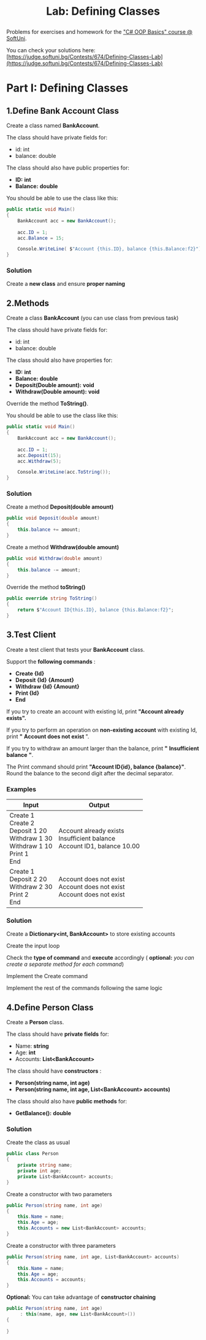 # <p align="center"> Lab:  Defining Classes </p>
Problems for exercises and homework for the [&quot;C# OOP Basics&quot; course @ SoftUni](https://softuni.bg/trainings/1636/c-sharp-oop-basics-june-2017).

You can check your solutions here: [https://judge.softuni.bg/Contests/674/Defining-Classes-Lab](https://judge.softuni.bg/Contests/674/Defining-Classes-Lab)

# Part I: Defining Classes

## 1.Define Bank Account Class

Create a class named **BankAccount**.

The class should have private fields for:

- id: int
- balance: double

The class should also have public properties for:

- **ID:** **int**
- **Balance:** **double**

You should be able to use the class like this:

```csharp
public static void Main()
{
    BankAccount acc = new BankAccount();
    
    acc.ID = 1;
    acc.Balance = 15;

    Console.WriteLine( $"Account {this.ID}, balance {this.Balance:f2}")
}
```

### Solution

Create a **new class** and ensure **proper naming**

## 2.Methods

Create a class **BankAccount** (you can use class from previous task)

The class should have private fields for:

- id: int
- balance: double

The class should also have properties for:

- **ID:** **int**
- **Balance:** **double**
- **Deposit(Double amount):** **void**
- **Withdraw(Double amount):** **void**

Override the method **ToString()**.

You should be able to use the class like this:

```csharp
public static void Main()
{
    BankAccount acc = new BankAccount();
    
    acc.ID = 1;
    acc.Deposit(15);
    acc.Withdraw(5);

    Console.WriteLine(acc.ToString());
}
```

### Solution

Create a method **Deposit(double amount)**

```csharp
public void Deposit(double amount)
{
    this.balance += amount;
}
```

Create a method **Withdraw(double amount)**

```csharp
public void Withdraw(double amount)
{
    this.balance -= amount;
}
```

Override the method **toString()**

```csharp
public override string ToString()
{
    return $"Account ID{this.ID}, balance {this.Balance:f2}";
}
```

## 3.Test Client

Create a test client that tests your **BankAccount** class.

Support the **following commands** :

- **Create {Id}**
- **Deposit {Id} {Amount}**
- **Withdraw {Id} {Amount}**
- **Print {Id}**
- **End**

If you try to create an account with existing Id, print **&quot;Account already exists&quot;.**

If you try to perform an operation on **non-existing account** with existing Id, print **&quot;** **Account does not exist** &quot;.

If you try to withdraw an amount larger than the balance, print **&quot;** **Insufficient balance** **&quot;**.

The Print command should print **&quot;Account ID{id}, balance {balance}&quot;**. Round the balance to the second digit after the decimal separator.

### Examples

| **Input** | **Output** |
| --- | --- |
| Create 1 <br/> Create 2 <br/> Deposit 1 20 <br/> Withdraw 1 30 <br/> Withdraw 1 10 <br/> Print 1 <br/> End | Account already exists <br/> Insufficient balance <br/> Account ID1, balance 10.00 |
| Create 1 <br/> Deposit 2 20 <br/> Withdraw 2 30 <br/> Print 2 <br/> End | Account does not exist <br/> Account does not exist <br/> Account does not exist |

### Solution

Create a **Dictionary&lt;int, BankAccount&gt;** to store existing accounts

Create the input loop

Check the **type of command** and **execute** accordingly ( **optional:** _you can create a separate method for each command_)

Implement the Create command

Implement the rest of the commands following the same logic

## 4.Define Person Class

Create a **Person** class.

The class should have **private fields** for:

- Name: **string**
- Age: **int**
- Accounts: **List&lt;BankAccount&gt;**

The class should have **constructors** :

- **Person(string name, int age)**
- **Person(string name, int age, List&lt;BankAccount&gt; accounts)**

The class should also have **public methods** for:

- **GetBalance():** **double**

### Solution

Create the class as usual

```csharp
public class Person
{
    private string name;
    private int age;
    private List<BankAccount> accounts;
}
```

Create a constructor with two parameters

```csharp
public Person(string name, int age)
{
    this.Name = name;
    this.Age = age;
    this.Accounts = new List<BankAccount> accounts;
}
```

Create a constructor with three parameters

```csharp
public Person(string name, int age, List<BankAccount> accounts)
{
    this.Name = name;
    this.Age = age;
    this.Accounts = accounts;
}
```

**Optional:** You can take advantage of **constructor chaining**

```csharp
public Person(string name, int age)
     : this(name, age, new List<BankAccount>())
{
    
}
```
